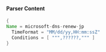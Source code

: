 #### Parser Content
```Java
{
Name = microsoft-dns-renew-jp
  TimeFormat = "MM/dd/yy,HH:mm:ssZ"
  Conditions = [ """,??????,""" ]
}
```